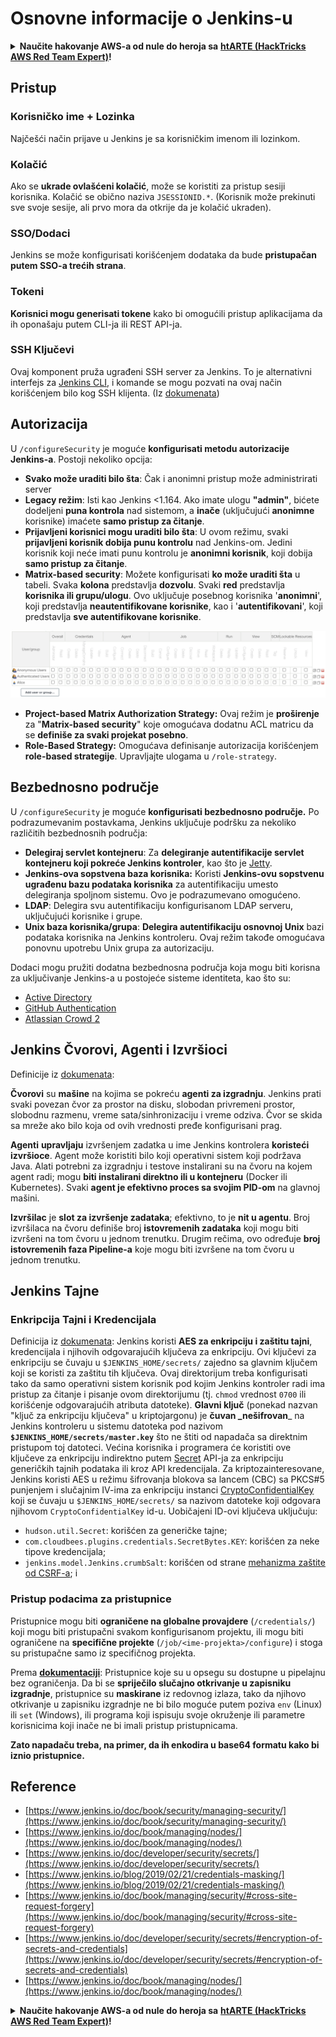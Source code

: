 # Osnovne informacije o Jenkins-u

<details>

<summary><strong>Naučite hakovanje AWS-a od nule do heroja sa</strong> <a href="https://training.hacktricks.xyz/courses/arte"><strong>htARTE (HackTricks AWS Red Team Expert)</strong></a><strong>!</strong></summary>

Drugi načini podrške HackTricks-u:

* Ako želite da vidite svoju **kompaniju reklamiranu na HackTricks-u** ili da **preuzmete HackTricks u PDF formatu** proverite [**PLANOVE ZA PRIJAVU**](https://github.com/sponsors/carlospolop)!
* Nabavite [**zvanični PEASS & HackTricks swag**](https://peass.creator-spring.com)
* Otkrijte [**Porodicu PEASS**](https://opensea.io/collection/the-peass-family), našu kolekciju ekskluzivnih [**NFT-ova**](https://opensea.io/collection/the-peass-family)
* **Pridružite se** 💬 [**Discord grupi**](https://discord.gg/hRep4RUj7f) ili [**telegram grupi**](https://t.me/peass) ili nas **pratite** na **Twitter-u** 🐦 [**@hacktricks\_live**](https://twitter.com/hacktricks\_live)**.**
* **Podelite svoje hakovanje trikove slanjem PR-ova na** [**HackTricks**](https://github.com/carlospolop/hacktricks) i [**HackTricks Cloud**](https://github.com/carlospolop/hacktricks-cloud) github repozitorijume.

</details>

## Pristup

### Korisničko ime + Lozinka

Najčešći način prijave u Jenkins je sa korisničkim imenom ili lozinkom.

### Kolačić

Ako se **ukrade ovlašćeni kolačić**, može se koristiti za pristup sesiji korisnika. Kolačić se obično naziva `JSESSIONID.*`. (Korisnik može prekinuti sve svoje sesije, ali prvo mora da otkrije da je kolačić ukraden).

### SSO/Dodaci

Jenkins se može konfigurisati korišćenjem dodataka da bude **pristupačan putem SSO-a trećih strana**.

### Tokeni

**Korisnici mogu generisati tokene** kako bi omogućili pristup aplikacijama da ih oponašaju putem CLI-ja ili REST API-ja.

### SSH Ključevi

Ovaj komponent pruža ugrađeni SSH server za Jenkins. To je alternativni interfejs za [Jenkins CLI](https://www.jenkins.io/doc/book/managing/cli/), i komande se mogu pozvati na ovaj način korišćenjem bilo kog SSH klijenta. (Iz [dokumenata](https://plugins.jenkins.io/sshd/))

## Autorizacija

U `/configureSecurity` je moguće **konfigurisati metodu autorizacije Jenkins-a**. Postoji nekoliko opcija:

* **Svako može uraditi bilo šta**: Čak i anonimni pristup može administrirati server
* **Legacy režim**: Isti kao Jenkins <1.164. Ako imate ulogu **"admin"**, bićete dodeljeni **puna kontrola** nad sistemom, a **inače** (uključujući **anonimne** korisnike) imaćete **samo pristup za čitanje**.
* **Prijavljeni korisnici mogu uraditi bilo šta**: U ovom režimu, svaki **prijavljeni korisnik dobija punu kontrolu** nad Jenkins-om. Jedini korisnik koji neće imati punu kontrolu je **anonimni korisnik**, koji dobija **samo pristup za čitanje**.
* **Matrix-based security**: Možete konfigurisati **ko može uraditi šta** u tabeli. Svaka **kolona** predstavlja **dozvolu**. Svaki **red** predstavlja **korisnika ili grupu/ulogu**. Ovo uključuje posebnog korisnika '**anonimni**', koji predstavlja **neautentifikovane korisnike**, kao i '**autentifikovani**', koji predstavlja **sve autentifikovane korisnike**.

![](<../../.gitbook/assets/image (149).png>)

* **Project-based Matrix Authorization Strategy:** Ovaj režim je **proširenje** za "**Matrix-based security**" koje omogućava dodatnu ACL matricu da se **definiše za svaki projekat posebno**.
* **Role-Based Strategy:** Omogućava definisanje autorizacija korišćenjem **role-based strategije**. Upravljajte ulogama u `/role-strategy`.

## **Bezbednosno područje**

U `/configureSecurity` je moguće **konfigurisati bezbednosno područje.** Po podrazumevanim postavkama, Jenkins uključuje podršku za nekoliko različitih bezbednosnih područja:

* **Delegiraj servlet kontejneru**: Za **delegiranje autentifikacije servlet kontejneru koji pokreće Jenkins kontroler**, kao što je [Jetty](https://www.eclipse.org/jetty/).
* **Jenkins-ova sopstvena baza korisnika:** Koristi **Jenkins-ovu sopstvenu ugrađenu bazu podataka korisnika** za autentifikaciju umesto delegiranja spoljnom sistemu. Ovo je podrazumevano omogućeno.
* **LDAP**: Delegira svu autentifikaciju konfigurisanom LDAP serveru, uključujući korisnike i grupe.
* **Unix baza korisnika/grupa**: **Delegira autentifikaciju osnovnoj Unix** bazi podataka korisnika na Jenkins kontroleru. Ovaj režim takođe omogućava ponovnu upotrebu Unix grupa za autorizaciju.

Dodaci mogu pružiti dodatna bezbednosna područja koja mogu biti korisna za uključivanje Jenkins-a u postojeće sisteme identiteta, kao što su:

* [Active Directory](https://plugins.jenkins.io/active-directory)
* [GitHub Authentication](https://plugins.jenkins.io/github-oauth)
* [Atlassian Crowd 2](https://plugins.jenkins.io/crowd2)

## Jenkins Čvorovi, Agenti i Izvršioci

Definicije iz [dokumenata](https://www.jenkins.io/doc/book/managing/nodes/):

**Čvorovi** su **mašine** na kojima se pokreću **agenti za izgradnju**. Jenkins prati svaki povezan čvor za prostor na disku, slobodan privremeni prostor, slobodnu razmenu, vreme sata/sinhronizaciju i vreme odziva. Čvor se skida sa mreže ako bilo koja od ovih vrednosti pređe konfigurisani prag.

**Agenti** **upravljaju** izvršenjem zadatka u ime Jenkins kontrolera **koristeći izvršioce**. Agent može koristiti bilo koji operativni sistem koji podržava Java. Alati potrebni za izgradnju i testove instalirani su na čvoru na kojem agent radi; mogu **biti instalirani direktno ili u kontejneru** (Docker ili Kubernetes). Svaki **agent je efektivno proces sa svojim PID-om** na glavnoj mašini.

**Izvršilac** je **slot za izvršenje zadataka**; efektivno, to je **nit u agentu**. Broj izvršilaca na čvoru definiše broj **istovremenih zadataka** koji mogu biti izvršeni na tom čvoru u jednom trenutku. Drugim rečima, ovo određuje **broj istovremenih faza Pipeline-a** koje mogu biti izvršene na tom čvoru u jednom trenutku.

## Jenkins Tajne

### Enkripcija Tajni i Kredencijala

Definicija iz [dokumenata](https://www.jenkins.io/doc/developer/security/secrets/#encryption-of-secrets-and-credentials): Jenkins koristi **AES za enkripciju i zaštitu tajni**, kredencijala i njihovih odgovarajućih ključeva za enkripciju. Ovi ključevi za enkripciju se čuvaju u `$JENKINS_HOME/secrets/` zajedno sa glavnim ključem koji se koristi za zaštitu tih ključeva. Ovaj direktorijum treba konfigurisati tako da samo operativni sistem korisnik pod kojim Jenkins kontroler radi ima pristup za čitanje i pisanje ovom direktorijumu (tj. `chmod` vrednost `0700` ili korišćenje odgovarajućih atributa datoteke). **Glavni ključ** (ponekad nazvan "ključ za enkripciju ključeva" u kriptojargonu) je **čuvan \_nešifrovan**\_ na Jenkins kontroleru u sistemu datoteka pod nazivom **`$JENKINS_HOME/secrets/master.key`** što ne štiti od napadača sa direktnim pristupom toj datoteci. Većina korisnika i programera će koristiti ove ključeve za enkripciju indirektno putem [Secret](https://javadoc.jenkins.io/byShortName/Secret) API-ja za enkripciju generičkih tajnih podataka ili kroz API kredencijala. Za kriptozainteresovane, Jenkins koristi AES u režimu šifrovanja blokova sa lancem (CBC) sa PKCS#5 punjenjem i slučajnim IV-ima za enkripciju instanci [CryptoConfidentialKey](https://javadoc.jenkins.io/byShortName/CryptoConfidentialKey) koji se čuvaju u `$JENKINS_HOME/secrets/` sa nazivom datoteke koji odgovara njihovom `CryptoConfidentialKey` id-u. Uobičajeni ID-ovi ključeva uključuju:

* `hudson.util.Secret`: korišćen za generičke tajne;
* `com.cloudbees.plugins.credentials.SecretBytes.KEY`: korišćen za neke tipove kredencijala;
* `jenkins.model.Jenkins.crumbSalt`: korišćen od strane [mehanizma zaštite od CSRF-a](https://www.jenkins.io/doc/book/managing/security/#cross-site-request-forgery); i
### Pristup podacima za pristupnice

Pristupnice mogu biti **ograničene na globalne provajdere** (`/credentials/`) koji mogu biti pristupačni svakom konfigurisanom projektu, ili mogu biti ograničene na **specifične projekte** (`/job/<ime-projekta>/configure`) i stoga su pristupačne samo iz specifičnog projekta.

Prema [**dokumentaciji**](https://www.jenkins.io/blog/2019/02/21/credentials-masking/): Pristupnice koje su u opsegu su dostupne u pipelajnu bez ograničenja. Da bi se **spriječilo slučajno otkrivanje u zapisniku izgradnje**, pristupnice su **maskirane** iz redovnog izlaza, tako da njihovo otkrivanje u zapisniku izgradnje ne bi bilo moguće putem poziva `env` (Linux) ili `set` (Windows), ili programa koji ispisuju svoje okruženje ili parametre korisnicima koji inače ne bi imali pristup pristupnicama.

**Zato napadaču treba, na primer, da ih enkodira u base64 formatu kako bi iznio pristupnice.**

## Reference

* [https://www.jenkins.io/doc/book/security/managing-security/](https://www.jenkins.io/doc/book/security/managing-security/)
* [https://www.jenkins.io/doc/book/managing/nodes/](https://www.jenkins.io/doc/book/managing/nodes/)
* [https://www.jenkins.io/doc/developer/security/secrets/](https://www.jenkins.io/doc/developer/security/secrets/)
* [https://www.jenkins.io/blog/2019/02/21/credentials-masking/](https://www.jenkins.io/blog/2019/02/21/credentials-masking/)
* [https://www.jenkins.io/doc/book/managing/security/#cross-site-request-forgery](https://www.jenkins.io/doc/book/managing/security/#cross-site-request-forgery)
* [https://www.jenkins.io/doc/developer/security/secrets/#encryption-of-secrets-and-credentials](https://www.jenkins.io/doc/developer/security/secrets/#encryption-of-secrets-and-credentials)
* [https://www.jenkins.io/doc/book/managing/nodes/](https://www.jenkins.io/doc/book/managing/nodes/)

<details>

<summary><strong>Naučite hakovanje AWS-a od nule do heroja sa</strong> <a href="https://training.hacktricks.xyz/courses/arte"><strong>htARTE (HackTricks AWS Red Team Expert)</strong></a><strong>!</strong></summary>

Drugi načini podrške HackTricks-u:

* Ako želite da vidite svoju **kompaniju reklamiranu na HackTricks-u** ili da **preuzmete HackTricks u PDF formatu** Pogledajte [**PLANOVE ZA PRETPLATU**](https://github.com/sponsors/carlospolop)!
* Nabavite [**zvanični PEASS & HackTricks swag**](https://peass.creator-spring.com)
* Otkrijte [**The PEASS Family**](https://opensea.io/collection/the-peass-family), našu kolekciju ekskluzivnih [**NFT-ova**](https://opensea.io/collection/the-peass-family)
* **Pridružite se** 💬 [**Discord grupi**](https://discord.gg/hRep4RUj7f) ili [**telegram grupi**](https://t.me/peass) ili nas **pratite** na **Twitteru** 🐦 [**@hacktricks\_live**](https://twitter.com/hacktricks\_live)**.**
* **Podelite svoje hakovanje trikove slanjem PR-ova na** [**HackTricks**](https://github.com/carlospolop/hacktricks) i [**HackTricks Cloud**](https://github.com/carlospolop/hacktricks-cloud) github repozitorijume.

</details>
